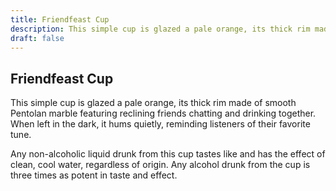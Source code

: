 ```yaml
---
title: Friendfeast Cup
description: This simple cup is glazed a pale orange, its thick rim made of smooth Pentolan marble featuring reclining friends chatting and drinking together. When left in the dark, it hums quietly, reminding l...
draft: false
---
```


## Friendfeast Cup

This simple cup is glazed a pale orange, its thick rim made of smooth Pentolan marble featuring reclining friends chatting and drinking together. When left in the dark, it hums quietly, reminding listeners of their favorite tune.

Any non-alcoholic liquid drunk from this cup tastes like and has the effect of clean, cool water, regardless of origin. Any alcohol drunk from the cup is three times as potent in taste and effect.
